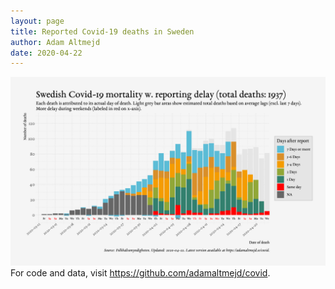 ```yaml
---
layout: page
title: Reported Covid-19 deaths in Sweden
author: Adam Altmejd
date: 2020-04-22
---
```


![Graph of Swedish Covid-19 deaths with reporting delay.](deaths_lag_sweden_2020-04-22.png "Reporting delay in Swedish covid-19 deaths.")
For code and data, visit <https://github.com/adamaltmejd/covid>.
